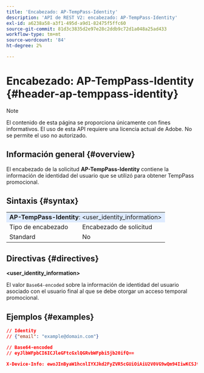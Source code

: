 ```yaml
---
title: 'Encabezado: AP-TempPass-Identity'
description: 'API de REST V2: encabezado: AP-TempPass-Identity'
exl-id: a6238a58-a3f1-495d-a9d1-82475f5ffc60
source-git-commit: 81d3c3835d2e97e28c2ddb9c72d1a048a25ad433
workflow-type: tm+mt
source-wordcount: '84'
ht-degree: 2%

---
```


# Encabezado: AP-TempPass-Identity {#header-ap-temppass-identity}

>[!NOTE]
>
> El contenido de esta página se proporciona únicamente con fines informativos. El uso de esta API requiere una licencia actual de Adobe. No se permite el uso no autorizado.

## Información general {#overview}

El encabezado de la solicitud <b>AP-TempPass-Identity</b> contiene la información de identidad del usuario que se utilizó para obtener TempPass promocional.

## Sintaxis {#syntax}

<table style="table-layout:auto">
   <tr>
      <td style="background-color: #DEEBFF;" colspan="2"><b>AP-TempPass-Identity</b>: &lt;user_identity_information&gt;</td>
   </tr>
   <tr>
      <td>Tipo de encabezado</td>
      <td>Encabezado de solicitud</td>
   </tr>
   <tr>
      <td>Standard</td>
      <td>No</td>
   </tr>
</table>

## Directivas {#directives}

<b>&lt;user_identity_information></b>

El valor `Base64-encoded` sobre la información de identidad del usuario asociado con el usuario final al que se debe otorgar un acceso temporal promocional.

## Ejemplos {#examples}

```JSON
// Identity
// {"email": "example@domain.com"}

// Base64-encoded
// eyJlbWFpbCI6ICJleGFtcGxlQGRvbWFpbi5jb20ifQ==

X-Device-Info: ewoJInByaW1hcnlIYXJkd2FyZVR5cGUiOiAiU2V0VG9wQm94IiwKCSJtb2RlbCI6ICJUViA1dGggR2VuIiwKCSJtYW51ZmFjdHVyZXIiOiAiQXBwbGUiLAoJIm9zTmFtZSI6ICJ0dk9TIgoJIm9zVmVuZG9yIjogIkFwcGxlIiwKCSJvc1ZlcnNpb24iOiAiMTEuMCIKfQ==eyJlbWFpbCI6ICJleGFtcGxlQGRvbWFpbi5jb20ifQ==
```
